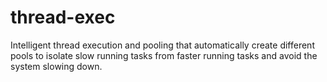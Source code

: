thread-exec
===========

Intelligent thread execution and pooling that automatically create different pools to isolate slow running tasks from faster running tasks and avoid the system slowing down.
